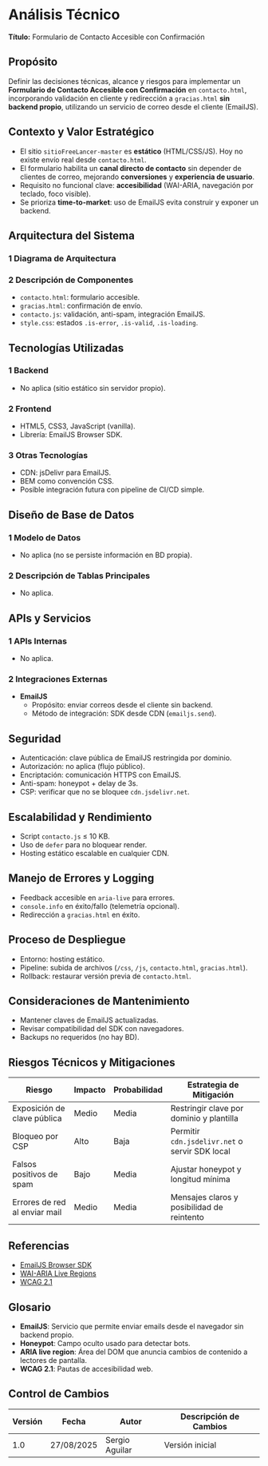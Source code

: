 # Análisis Técnico
**Título:** Formulario de Contacto Accesible con Confirmación  

## **Propósito**

Definir las decisiones técnicas, alcance y riesgos para implementar un **Formulario de Contacto Accesible con Confirmación** en `contacto.html`, incorporando validación en cliente y redirección a `gracias.html` **sin backend propio**, utilizando un servicio de correo desde el cliente (EmailJS).

## **Contexto y Valor Estratégico**

- El sitio `sitioFreeLancer-master` es **estático** (HTML/CSS/JS). Hoy no existe envío real desde `contacto.html`.  
- El formulario habilita un **canal directo de contacto** sin depender de clientes de correo, mejorando **conversiones** y **experiencia de usuario**.  
- Requisito no funcional clave: **accesibilidad** (WAI-ARIA, navegación por teclado, foco visible).  
- Se prioriza **time-to-market**: uso de EmailJS evita construir y exponer un backend.  

## Arquitectura del Sistema

### 1 Diagrama de Arquitectura


### 2 Descripción de Componentes
- `contacto.html`: formulario accesible.  
- `gracias.html`: confirmación de envío.  
- `contacto.js`: validación, anti-spam, integración EmailJS.  
- `style.css`: estados `.is-error`, `.is-valid`, `.is-loading`.  

## Tecnologías Utilizadas

### 1 Backend
- No aplica (sitio estático sin servidor propio).

### 2 Frontend
- HTML5, CSS3, JavaScript (vanilla).  
- Librería: EmailJS Browser SDK.  

### 3 Otras Tecnologías
- CDN: jsDelivr para EmailJS.  
- BEM como convención CSS.  
- Posible integración futura con pipeline de CI/CD simple.  

## Diseño de Base de Datos

### 1 Modelo de Datos
- No aplica (no se persiste información en BD propia).

### 2 Descripción de Tablas Principales
- No aplica.  

## APIs y Servicios

### 1 APIs Internas
- No aplica.  

### 2 Integraciones Externas
- **EmailJS**  
  - Propósito: enviar correos desde el cliente sin backend.  
  - Método de integración: SDK desde CDN (`emailjs.send`).  

## Seguridad

- Autenticación: clave pública de EmailJS restringida por dominio.  
- Autorización: no aplica (flujo público).  
- Encriptación: comunicación HTTPS con EmailJS.  
- Anti-spam: honeypot + delay de 3s.  
- CSP: verificar que no se bloquee `cdn.jsdelivr.net`.  

## Escalabilidad y Rendimiento

- Script `contacto.js` ≤ 10 KB.  
- Uso de `defer` para no bloquear render.  
- Hosting estático escalable en cualquier CDN.  

## Manejo de Errores y Logging

- Feedback accesible en `aria-live` para errores.  
- `console.info` en éxito/fallo (telemetría opcional).  
- Redirección a `gracias.html` en éxito.  

## Proceso de Despliegue

- Entorno: hosting estático.  
- Pipeline: subida de archivos (`/css`, `/js`, `contacto.html`, `gracias.html`).  
- Rollback: restaurar versión previa de `contacto.html`.  

## Consideraciones de Mantenimiento

- Mantener claves de EmailJS actualizadas.  
- Revisar compatibilidad del SDK con navegadores.  
- Backups no requeridos (no hay BD).  

## Riesgos Técnicos y Mitigaciones

| Riesgo                        | Impacto | Probabilidad | Estrategia de Mitigación |
|-------------------------------|---------|--------------|---------------------------|
| Exposición de clave pública   | Medio   | Media        | Restringir clave por dominio y plantilla |
| Bloqueo por CSP               | Alto    | Baja         | Permitir `cdn.jsdelivr.net` o servir SDK local |
| Falsos positivos de spam      | Bajo    | Media        | Ajustar honeypot y longitud mínima |
| Errores de red al enviar mail | Medio   | Media        | Mensajes claros y posibilidad de reintento |

## Referencias

- [EmailJS Browser SDK](https://www.emailjs.com/docs)  
- [WAI-ARIA Live Regions](https://www.w3.org/TR/wai-aria/#aria-live)  
- [WCAG 2.1](https://www.w3.org/TR/WCAG21/)  

## Glosario

- **EmailJS**: Servicio que permite enviar emails desde el navegador sin backend propio.  
- **Honeypot**: Campo oculto usado para detectar bots.  
- **ARIA live region**: Área del DOM que anuncia cambios de contenido a lectores de pantalla.  
- **WCAG 2.1**: Pautas de accesibilidad web.  

## **Control de Cambios**

| **Versión** | **Fecha**   | **Autor**         | **Descripción de Cambios** |
|-------------|-------------|-------------------|-----------------------------|
| 1.0         | 27/08/2025  | Sergio Aguilar    | Versión inicial             |

